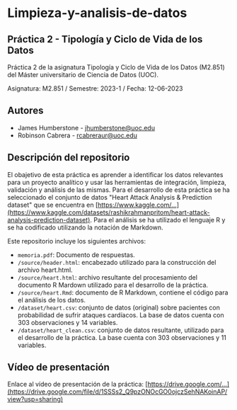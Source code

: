 # Limpieza-y-analisis-de-datos
## Práctica 2 - Tipología y Ciclo de Vida de los Datos

Práctica 2 de la asignatura Tipología y Ciclo de Vida de los Datos (M2.851) del Máster universitario de Ciencia de Datos (UOC).

Asignatura: M2.851 / Semestre: 2023-1 / Fecha: 12-06-2023

## Autores
  * James Humberstone - [jhumberstone@uoc.edu](email@uoc.edu)
  * Robinson Cabrera - [rcabreraur@uoc.edu](email@uoc.edu)

## Descripción del repositorio

El obajetivo de esta práctica es aprender a identificar los datos relevantes para un proyecto analítico y usar las herramientas de integración, limpieza, validación y análisis de las mismas. Para el desarrollo de esta práctica se ha seleccionado el conjunto de datos "Heart Attack Analysis & Prediction dataset" que se encuentra en [https://www.kaggle.com/...](https://www.kaggle.com/datasets/rashikrahmanpritom/heart-attack-analysis-prediction-dataset). Para el análisis se ha utilizado el lenguaje R y se ha codificado utilizando la notación de Markdown. 

Este repositorio incluye los siguientes archivos:

  * `memoria.pdf`: Documento de respuestas.
  * `/source/header.html`: encabezado utilizado para la construcción del archivo heart.html.
  * `/source/heart.html`: archivo resultante del procesamiento del documento R Mardown utilizado para el desarrollo de la práctica.
  * `/source/heart.Rmd`: documento de R Markdown, contiene el código para el análisis de los datos.
  * `/dataset/heart.csv`: conjunto de datos (original) sobre pacientes con probabilidad de sufrir ataques cardíacos. La base de datos cuenta con 303 observaciones y 14 variables.
  * `/dataset/heart_clean.csv`: conjunto de datos resultante, utilizado para el desarrollo de la práctica. La base cuenta con 303 observaciones y 11 variables.


## Vídeo de presentación

Enlace al vídeo de presentación de la práctica: [https://drive.google.com/...](https://drive.google.com/file/d/1SSSs2_Q9pzONOcGO0ojczSehNAKoinAP/view?usp=sharing)
